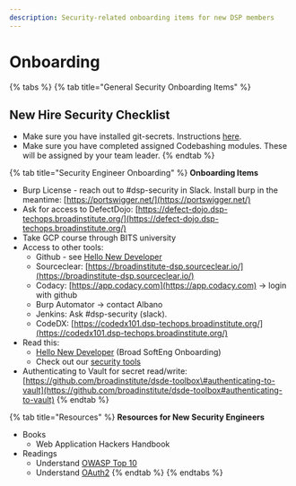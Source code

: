 ```yaml
---
description: Security-related onboarding items for new DSP members
---
```


# Onboarding

{% tabs %}
{% tab title="General Security Onboarding Items" %}
## New Hire Security Checklist

* Make sure you have installed git-secrets. Instructions [here](https://dsp-security.broadinstitute.org/platform-security-categories/git/setup-git-secrets).
* Make sure you have completed assigned Codebashing modules. These will be assigned by your team leader.
{% endtab %}

{% tab title="Security Engineer Onboarding" %}
**Onboarding Items**

* Burp License - reach out to \#dsp-security in Slack. Install burp in the meantime: [https://portswigger.net/](https://portswigger.net/)
* Ask for access to DefectDojo: [https://defect-dojo.dsp-techops.broadinstitute.org/](https://defect-dojo.dsp-techops.broadinstitute.org/)
* Take GCP course through BITS university
* Access to other tools:
  * Github - see [Hello New Developer](https://broadinstitute.atlassian.net/wiki/spaces/GAWB/pages/68518231/Hello+new+developer)
  * Sourceclear: [https://broadinstitute-dsp.sourceclear.io/](https://broadinstitute-dsp.sourceclear.io/)
  * Codacy: [https://app.codacy.com](https://app.codacy.com) -&gt; login with github
  * Burp Automator -&gt; contact Albano
  * Jenkins: Ask \#dsp-security \(slack\).
  * CodeDX: [https://codedx101.dsp-techops.broadinstitute.org/](https://codedx101.dsp-techops.broadinstitute.org/)
* Read this:
  * [Hello New Developer](https://broadinstitute.atlassian.net/wiki/spaces/GAWB/pages/68518231/Hello+new+developer) \(Broad SoftEng Onboarding\)
  * Check out our [security tools](../appsec-team-internal/appsec-team-internal/security-tools.md)
* Authenticating to Vault for secret read/write: [https://github.com/broadinstitute/dsde-toolbox\#authenticating-to-vault](https://github.com/broadinstitute/dsde-toolbox#authenticating-to-vault)
{% endtab %}

{% tab title="Resources" %}
**Resources for New Security Engineers**

* Books
  * Web Application Hackers Handbook
* Readings
  * Understand [OWASP Top 10](https://www.owasp.org/index.php/Category:OWASP_Top_Ten_Project)
  * Understand [OAuth2](http://www.bubblecode.net/en/2016/01/22/understanding-oauth2/)
{% endtab %}
{% endtabs %}

